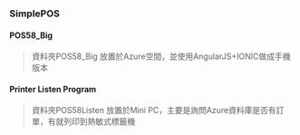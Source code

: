 ### SimplePOS
#### POS58_Big
>資料夾POS58_Big
>放置於Azure空間，並使用AngularJS+IONIC做成手機版本

#### Printer Listen Program
>資料夾POS58Listen
>放置於Mini PC，主要是詢問Azure資料庫是否有訂單，有就列印到熱敏式標籤機
##
